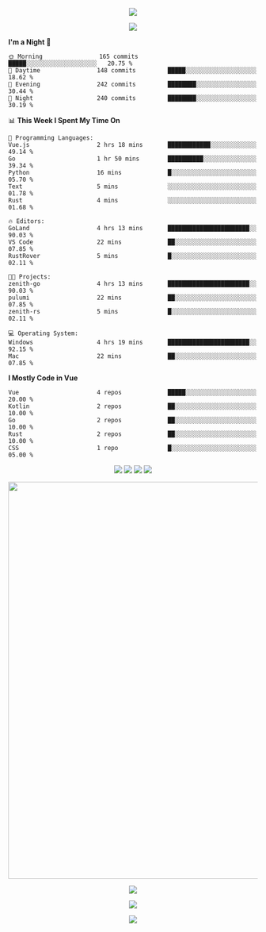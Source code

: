 <!-- https://github.com/kyechan99/capsule-render -->
<p align="center">
<img src="https://capsule-render.vercel.app/api?type=waving&color=timeGradient&height=300&&section=header&text=HELLO%20THERE!&fontSize=90&fontAlign=50&fontAlignY=30&desc=I%20am%20KinLeoapple!&descAlign=50&descSize=30&descAlignY=60&animation=twinkling" />
</p>

<!-- https://github.com/DenverCoder1/readme-typing-svg -->
<p align="center">
<img src="https://readme-typing-svg.demolab.com?font=Orbitron&size=25&pause=1000&center=true&vCenter=true&random=false&width=600&lines=I+am+super+obsessed+with+programming!;Well+...+Maybe+not+..." />
</p>

<!-- https://github.com/anmol098/waka-readme-stats -->
<!--START_SECTION:waka-->
**I'm a Night 🦉** 

```text
🌞 Morning                165 commits         █████░░░░░░░░░░░░░░░░░░░░   20.75 % 
🌆 Daytime                148 commits         █████░░░░░░░░░░░░░░░░░░░░   18.62 % 
🌃 Evening                242 commits         ████████░░░░░░░░░░░░░░░░░   30.44 % 
🌙 Night                  240 commits         ████████░░░░░░░░░░░░░░░░░   30.19 % 
```


📊 **This Week I Spent My Time On** 

```text
💬 Programming Languages: 
Vue.js                   2 hrs 18 mins       ████████████░░░░░░░░░░░░░   49.14 % 
Go                       1 hr 50 mins        ██████████░░░░░░░░░░░░░░░   39.34 % 
Python                   16 mins             █░░░░░░░░░░░░░░░░░░░░░░░░   05.70 % 
Text                     5 mins              ░░░░░░░░░░░░░░░░░░░░░░░░░   01.78 % 
Rust                     4 mins              ░░░░░░░░░░░░░░░░░░░░░░░░░   01.68 % 

🔥 Editors: 
GoLand                   4 hrs 13 mins       ███████████████████████░░   90.03 % 
VS Code                  22 mins             ██░░░░░░░░░░░░░░░░░░░░░░░   07.85 % 
RustRover                5 mins              █░░░░░░░░░░░░░░░░░░░░░░░░   02.11 % 

🐱‍💻 Projects: 
zenith-go                4 hrs 13 mins       ███████████████████████░░   90.03 % 
pulumi                   22 mins             ██░░░░░░░░░░░░░░░░░░░░░░░   07.85 % 
zenith-rs                5 mins              █░░░░░░░░░░░░░░░░░░░░░░░░   02.11 % 

💻 Operating System: 
Windows                  4 hrs 19 mins       ███████████████████████░░   92.15 % 
Mac                      22 mins             ██░░░░░░░░░░░░░░░░░░░░░░░   07.85 % 
```

**I Mostly Code in Vue** 

```text
Vue                      4 repos             █████░░░░░░░░░░░░░░░░░░░░   20.00 % 
Kotlin                   2 repos             ██░░░░░░░░░░░░░░░░░░░░░░░   10.00 % 
Go                       2 repos             ██░░░░░░░░░░░░░░░░░░░░░░░   10.00 % 
Rust                     2 repos             ██░░░░░░░░░░░░░░░░░░░░░░░   10.00 % 
CSS                      1 repo              █░░░░░░░░░░░░░░░░░░░░░░░░   05.00 % 
```




<!--END_SECTION:waka-->

<!-- https://github.com/badges/shields -->
<p align="center">
<a href="https://github.com/KinLeoapple"><img src="https://img.shields.io/badge/GitHub-KinLeoapple-blue?logo=github" /></a>
<a href="https://space.bilibili.com/77531961"><img src="https://img.shields.io/badge/哔哩哔哩-巷陌雨季-pink?logo=bilibili" /></a>
<img src="https://img.shields.io/badge/QQ-996711203-green?logo=tencentqq" />
<!-- https://github.com/antonkomarev/github-profile-views-counter -->
<img src="https://komarev.com/ghpvc/?username=KinLeoapple&abbreviated=true&color=yellow" />
</p>

<!-- https://github.com/Ashutosh00710/github-readme-activity-graph -->
<p align="center">
  <img width="800" src="https://github-readme-activity-graph.vercel.app/graph?username=Kinleoapple&theme=github-compact&hide_border=true&area=true" />
</p>

<p align="center">
<img align="center" src="https://github-readme-stats.vercel.app/api/top-langs/?username=Kinleoapple&theme=transparent&hide_border=true&layout=donut-vertical&langs_count=6" />
</p>

<p align="center">
  <a href="https://skillicons.dev">
    <img src="https://skillicons.dev/icons?i=electron,flutter,go,html,java,js,kotlin,ktor,mongodb,py,react,vue,spring,sqlite,mysql" />
  </a>
</p>

<!-- https://github.com/kyechan99/capsule-render -->
<p align="center">
<img src="https://capsule-render.vercel.app/api?type=waving&color=timeGradient&height=300&&section=footer&text=THE%20END!&fontSize=90&fontAlign=50&fontAlignY=70&desc=Enjoy%20your%20journey%20of%20coding!&descAlign=50&descSize=30&descAlignY=40&animation=twinkling" />
</p>

